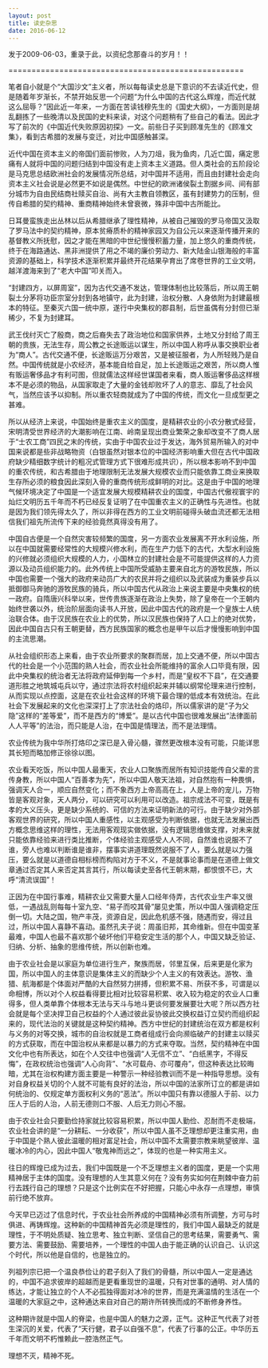 ```yaml
---
layout: post
title: 读史杂思
date: 2016-06-12
---
```

发于2009-06-03，重录于此，以资纪念那奋斗的岁月！！

===================================================

笔者自小就是个“大国沙文”主义者，所以每每读史总是下意识的不去读近代史，但是随着年岁渐长，不禁开始反思一个问题“为什么中国的古代这么辉煌，而近代就这么屈辱？”因此近一年来，一方面在苦读钱穆先生的《国史大纲》，一方面则是胡乱翻拣了一些晚清以及民国的史料来读，对这个问题稍有了些自己的看法。因此才写了前次的《中国近代失败原因初探》一文。前些日子买到顾准先生的《顾准文集》，看到古希腊的发展与变迁，对比中国感触甚深。

近代中国在资本主义的帝国们面前惨败，人为刀俎，我为鱼肉，几近亡国，痛定思痛有人就将中国的问题归结到中国没有走上资本主义道路。但人类社会的五阶段论是马克思总结欧洲社会的发展情况所总结，对中国并不适用，而且由封建社会走向资本主义社会说是必然更不如说是偶然。中世纪的欧洲诸侯裂土割据乡间、间有部分城市为自由民结商社赎买自治、尚有大主教自领教区，虽有封建势力的压制，但传自希腊的契约精神、重商精神始终未曾衰微，殊非中国中古所能比。

日耳曼蛮族走出丛林以后从希腊继承了理性精神，从被自己摧毁的罗马帝国又汲取了罗马法中的契约精神，原本贫瘠质朴的精神家园又为自公元以来逐渐传播开来的基督教义所抚慰，因之才能在黑暗的中世纪慢慢积蓄力量，加上悠久的重商传统，终于在海路通达、黑非洲提供了用之不竭的廉价劳动力、新大陆金山银海般的丰富资源的基础上，科学技术逐渐积累并最终开花结果孕育出了席卷世界的工业文明，越洋渡海来到了“老大中国”叩关而入。

“封建四方，以屏周室”，因为古代交通不发达，管理体制也比较落后，所以周王朝裂土分茅将功臣宗室分封到各地镇守，此为封建，治权分散、人身依附为封建最根本的特征。至秦灭六国一统中原，遂行中央集权的郡县制，后世虽偶有分封但已渐稀少，不复为封建耳。

武王伐纣灭亡了殷商，商之后裔失去了政治地位和国家供养，土地又分封给了周王朝的贵族，无法生存，周公教之长途贩运以谋生，所以中国人称呼从事交换职业者为“商人”。古代交通不便，长途贩运万分艰苦，又是被征服者，为人所轻贱乃是自然。中国传统就是小农经济，基本能自给自足，加上长途贩运之艰苦，所以商人惟有贩运奢侈品才有利可图，但就儒法这样经世谋国者来看，商人贩运奢侈品这样根本不是必须的物品，从国家取走了大量的金钱却败坏了人的意志、靡乱了社会风气，当然应该予以抑制。所以重农轻商就成为了中国的传统，而文化一旦成型更之甚难。

所以从经济上来说，中国始终是重农主义的国度，是精耕农业的小农分散式经营，宋明清受世界经济的大潮影响在江南、岭南呈现出商业繁荣之象却改变不了商人居于“士农工商”四民之末的传统，实由于中国农业过于发达，海外贸易所输入的对中国来说都是些非战略物资（白银虽然对银本位的中国经济影响重大但在古代中国政府缺少精细数字统计的粗况式管理方式下很难形成共识），所以根本影响不到中国的重农传统，和古希腊由于地理限制无法发展大规模农业而只能依靠工商业来换取生存所必须的粮食因此深刻入骨的重商传统形成鲜明的对比。这是由于中国的地理气候环境决定了中国是一个适宜发展大规模精耕农业的国度，中国古代傲视寰宇的灿烂文明历五千年而不朽已经反复证明了在中国重农主义的正确性与先进性。也就是因为我们领先得太久了，所以非得在西方的工业文明前碰得头破血流还都无法相信我们祖先所流传下来的经验竟然真得没有用了。

中国自古便是一个自然灾害较频繁的国度，另一方面农业发展离不开水利设施，所以在中国就需要经常性的大规模兴修水利，而在生产力低下的古代，大型水利设施的兴修就必须组织大规模的人力，小国林立的封建社会是不可能提供这样的人力资源以及动员组织能力的。此外传统上中国所受威胁主要来自北方的游牧民族，所以中国也需要一个强大的政府来动员广大的农民并将之组织以及武装成为重装步兵以抵御御马奔驰的游牧民族的骑兵，所以中国古代从政治上来说主要是中央集权的统一政府。自隋唐兴科举以来，世传贵族逐渐在政治上失势，除了皇帝在一个王朝内始终世袭以外，统治阶层面向读书人开放，因此中国古代的政府是一个皇族士人统治联合体。由于汉民族在农业上的优势，所以汉民族也保持了人口上的绝对优势，因此中国自古只有王朝更替，西方民族国家的概念也是甲午以后才慢慢影响到中国的主流思潮。

从社会组织形态上来看，由于农业所要求的聚群而居，加上交通不便，所以中国古代的社会是一个小范围的熟人社会，而农业社会所能维持的富余人口毕竟有限，因此中央集权的统治者无法将政府延伸到每一个乡村，而是“皇权不下县”，在交通要道形胜之地筑城屯兵以守，通过宗法将农村组织起来并辅以纲常伦理来进行控制，从而实现以点控面，这是在农业社会这样的环境下最合理的低成本有效统治。在此社会下发展起来的文化也深深打上了宗法社会的烙印，所以儒家讲的是“子为父隐”这样的“差等爱”，而不是西方的“博爱”。是以古代中国也很难发展出“法律面前人人平等”的法治，而只能是人治，在中国是情理法，而不是法理情。

农业传统为我中华所打烙印之深已是入骨沁髓，骤然更改根本没有可能，只能详思其长短而略加修正徐徐以图。

农业看天吃饭，所以中国人最重天，农业人口聚族而居所有知识技能传自父辈的言传身教，所以中国人“百善孝为先”，所以中国人敬天法祖，对自然抱有一种畏惧，强调天人合一，顺应自然变化；而不象西方上帝高高在上，人是上帝的宠儿，万物皆是客观对象，天人两分，可以研究可以利用可以改造。祖宗成法不可变，既是有孝的大义压头，更是缺少系统的、可信的方法来证明新法的可行。由于缺少对外部客观世界的研究，所以中国人重感性，以主观感受为判断依据，也就无法发展出西方概念思维这样的理性，无法用客观现实做依据，没有逻辑思维做支撑，对未来就只能依靠经验来进行类比推断，个体经验主观感受人人不同，自然谁也说服不了谁，旁人也难以判断谁是谁非，摆事实讲道理既然说服不了人，要么就是以力强压，要么就是以道德自相标榜而构陷对方于不义，不是就事论事而是在道德上做文章通过否定其人来否定其言其行，所以每读史至各代王朝末期，都恨恨不已，大呼“清流误国”！

正因为在中国行事难，精耕农业又需要大量人口经年侍弄，古代农业生产率又很低，一遇战乱则每每十室九空、“易子而咬其骨”屡见史策，所以中国人强调稳定压倒一切。大陆之国，物产丰茂，资源自足，因此危机感不强，随遇而安，得过且过，所以中国人喜静不喜动。虽然孔夫子说：周虽旧邦，其命维新。但在中国变革最难，中国人也最不喜欢那个破坏他们平稳安定生活的那个人，中国又缺乏验证、归纳、分析、抽象的思维传统，所以创新也难。

由于农业社会是以家庭为单位进行生产，聚族而居，邻里互保，后来更是化家为国，所以中国人的主体意识是集体主义的而缺少个人主义的有效表达。游牧、渔猎、航海都是个体面对严酷的大自然努力拼搏，但积累不易、所获不多，可谓是以命相博，所以对个人权益看得要比相对比较容易积累、收入较为稳定的农业人口重得多，但人类单靠个体根本无法与天斗与地斗更谈何要发展要壮大呢？所以西方社会就是每个坚决捍卫自己权益的个人通过彼此妥协彼此交换权益订立契约而组织起来的，现代法治的关键就是这种契约精神。西方中世纪的封建统治在双方都是权利与义务的对等交换，城市的自治权就是工商者组成行会向濒临破产的封建主以赎买的方式获取，而在中国治权从来都是以暴力的方式来夺取。当然，契约精神在中国文化中也有所表达，如在个人交往中也强调“人无信不立”、“白纸黑字，不得反悔”，在政权统治也强调“人心向背”、“水可载舟、亦可覆舟”，但这种表达比较晦暗，尤其在治权构建方面主要是一种警示一种经验教训而不是一种指导思想。没有对自身权益关切的个人就不可能有良好的法治，所以中国的法家所订立的都是讲如何统治的、仅规定单方面权利义务的“恶法”。所以中国只有靠以德服人于前、以力压人于后的人治，人前无德则口不服、人后无力则心不服。

由于农业社会只要勤俭持家就比较容易积累，所以中国人勤俭、忍耐而不走极端，农业社会讲的是“一分耕耘、一分收获”，所以中国人虽不乏理想却更注重实用，由于中国是个熟人彼此温暖的相对富足社会，所以中国不太需要宗教来眺望彼岸、温暖冰冷的内心，因此中国人“敬鬼神而远之”，体现的也是一种实用主义。

往日的辉煌已成为过去，我们中国既是一个不乏理想主义者的国度，更是一个实用精神居于主体的国度。没有理想的人生其意义何在？没有务实如何在荆棘中奋力前行去践行自己的理想？只是这个比例实在不好把握，只能心中永存一点理想，审慎前行绝不放弃。

今天早已迈过了信息时代，于农业社会所养成的中国精神必须有所调整，方可与时俱进、再铸辉煌。这种新的中国精神首先必须是理性的，我们中国人最缺乏的就是理性，于不明处质疑、独立思考、独立判断、坚信自己的思考结果，需要勇气、需要方法、需要鼓励、需要培养，一个理性的中国人由于能正确的认识自己、认识这个时代，所以他是自信的，也是独立的。

列祖列宗已把一个温良恭俭让的君子刻入了我们的骨髓，所以中国人一定是通达的，中国不追求彼岸的超越而是更看重现世的温暖，只有对世事的通明、对人情的练达，才能让独立的个人不必孤独得面对冰冷的世界，而是充满温情的生活在一个温暖的大家庭之中，这种通达来自对自己的期许所转换而成的不断修身养性。

这种期许就是中国人的脊梁，也是中国人的魅力之源，正气。这种正气代表了对苍生深沉的关爱，代表了“天行健，君子以自强不息”，代表了行事的公正。中华历五千年而文明不朽惟赖此一腔浩然正气。

理想不灭，精神不死。